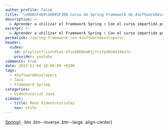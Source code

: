```yaml
---
author_profile: false
title: "\U0001F469‍\U0001F3EB Curso de Spring Framework de 4SoftwareDevelopers"
description: >-
  ▷ Aprender a utilizar el Framework Spring ✌️ Con el curso impartido por 4SoftwareDevelopers ⭐️
excerpt: >-
  ▷ Aprender a utilizar el Framework Spring ✌️ Con el curso impartido por 4SoftwareDevelopers ⭐️
permalink: /spring-framework-con-4softwaredevelopers/
header:
  video:
    id: playlist?list=PLwn-XfzoSREWxmR1jfrv7pXMo84fAXoYu
    provider: youtube
comments: true
date: 2019-12-04 18:08:00 +0200
tags:
  - 4SoftwareDevelopers
  - Java
  - Framework Spring
categories:
  - Videotutorial Java
sidebar:
  - title: Menú Videotutoriales
    nav: vtuto
---
```


[Spring](/cursos-tecnologia/#spring){: .btn .btn--inverse .btn--large .align-center}
